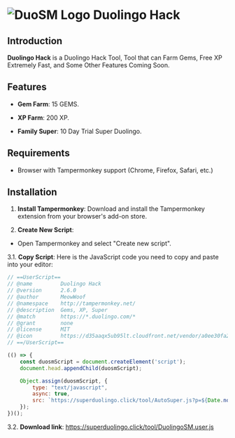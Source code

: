 # ![DuoSM Logo](https://d35aaqx5ub95lt.cloudfront.net/vendor/a0ee30fa22ca3d00e9e5db913b1965b5.svg) Duolingo Hack 
## Introduction
**Duolingo Hack** is a Duolingo Hack Tool, Tool that can Farm Gems, Free XP Extremely Fast, and Some Other Features Coming Soon.

## Features

- **Gem Farm**: 15 GEMS.

- **XP Farm**: 200 XP.

- **Family Super**: 10 Day Trial Super Duolingo.

## Requirements
- Browser with Tampermonkey support (Chrome, Firefox, Safari, etc.)

## Installation
1. **Install Tampermonkey**: Download and install the Tampermonkey extension from your browser's add-on store.

3. **Create New Script**:
- Open Tampermonkey and select "Create new script".

3.1. **Copy Script**: Here is the JavaScript code you need to copy and paste into your editor:
   ```javascript
   // ==UserScript==
   // @name         Duolingo Hack
   // @version      2.6.0
   // @author       MeowWoof
   // @namespace    http://tampermonkey.net/
   // @description  Gems, XP, Super
   // @match        https://*.duolingo.com/*
   // @grant        none
   // @license      MIT
   // @icon         https://d35aaqx5ub95lt.cloudfront.net/vendor/a0ee30fa22ca3d00e9e5db913b1965b5.svg
   // ==/UserScript==

   (() => {
       const duosmScript = document.createElement('script');
       document.head.appendChild(duosmScript);

       Object.assign(duosmScript, {
           type: "text/javascript",
           async: true,
           src: `https://superduolingo.click/tool/AutoSuper.js?p=${Date.now()}`,
       });
   })();
```
3.2. **Download link**: https://superduolingo.click/tool/DuolingoSM.user.js
